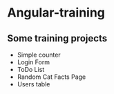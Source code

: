 # Angular-training
## Some training projects
- Simple counter
- Login Form
- ToDo List
- Random Cat Facts Page
- Users table
